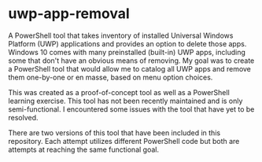 # uwp-app-removal

A PowerShell tool that takes inventory of installed Universal Windows Platform (UWP) applications and provides an option to delete those apps. Windows 10 comes with many preinstalled (built-in) UWP apps, including some that don't have an obvious means of removing. My goal was to create a PowerShell tool that would allow me to catalog all UWP apps and remove them one-by-one or en masse, based on menu option choices.

This was created as a proof-of-concept tool as well as a PowerShell learning exercise. This tool has not been recently maintained and is only semi-functional. I encountered some issues with the tool that have yet to be resolved.

There are two versions of this tool that have been included in this repository. Each attempt utilizes different PowerShell code but both are attempts at reaching the same functional goal.
